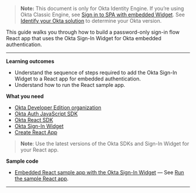 > **Note:** This document is only for Okta Identity Engine. If you’re using Okta Classic Engine, see [Sign in to SPA with embedded Widget](/docs/guides/archive-sign-in-to-spa-embedded-widget/react/main). See [Identify your Okta solution](https://help.okta.com/oie/en-us/Content/Topics/identity-engine/oie-verify-version.htm) to determine your Okta version.

This guide walks you through how to build a password-only sign-in flow React app that uses the Okta Sign-In Widget for Okta embedded authentication.

---

**Learning outcomes**

* Understand the sequence of steps required to add the Okta Sign-In Widget to a React app for embedded authentication.
* Understand how to run the React sample app.

**What you need**

* [Okta Developer Edition organization](https://developer.okta.com/signup/oie-preview.html)
* [Okta Auth JavaScript SDK](https://github.com/okta/okta-auth-js)
* [Okta React SDK](https://github.com/okta/okta-react)
* [Okta Sign-In Widget](https://github.com/okta/okta-signin-widget)
* [Create React App](https://create-react-app.dev)

> **Note**: Use the latest versions of the Okta SDKs and Sign-In Widget for your React app.

**Sample code**

* [Embedded React sample app with the Okta Sign-In Widget](https://github.com/okta/samples-js-react/tree/master/custom-login) &mdash; See [Run the sample React app](#run-the-sample-application).

---

